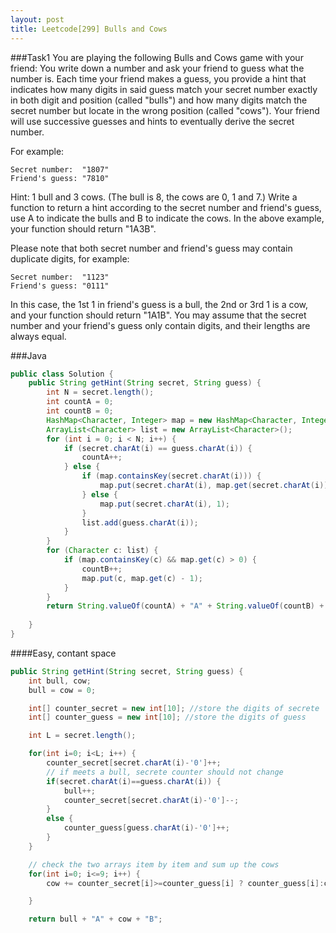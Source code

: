 ```yaml
---
layout: post
title: Leetcode[299] Bulls and Cows
---
```

###Task1
You are playing the following Bulls and Cows game with your friend: You write down a number and ask your friend to guess what the number is. Each time your friend makes a guess, you provide a hint that indicates how many digits in said guess match your secret number exactly in both digit and position (called "bulls") and how many digits match the secret number but locate in the wrong position (called "cows"). Your friend will use successive guesses and hints to eventually derive the secret number.

For example:

	Secret number:  "1807"
	Friend's guess: "7810"
	
Hint: 1 bull and 3 cows. (The bull is 8, the cows are 0, 1 and 7.)
Write a function to return a hint according to the secret number and friend's guess, use A to indicate the bulls and B to indicate the cows. In the above example, your function should return "1A3B".

Please note that both secret number and friend's guess may contain duplicate digits, for example:

	Secret number:  "1123"
	Friend's guess: "0111"
	
In this case, the 1st 1 in friend's guess is a bull, the 2nd or 3rd 1 is a cow, and your function should return "1A1B".
You may assume that the secret number and your friend's guess only contain digits, and their lengths are always equal.

###Java
```java
public class Solution {
    public String getHint(String secret, String guess) {
        int N = secret.length();
        int countA = 0;
        int countB = 0;
        HashMap<Character, Integer> map = new HashMap<Character, Integer>();
        ArrayList<Character> list = new ArrayList<Character>();
        for (int i = 0; i < N; i++) {
            if (secret.charAt(i) == guess.charAt(i)) {
                countA++;
            } else {
                if (map.containsKey(secret.charAt(i))) {
                    map.put(secret.charAt(i), map.get(secret.charAt(i)) + 1);
                } else {
                    map.put(secret.charAt(i), 1);
                }
                list.add(guess.charAt(i));
            }
        }
        for (Character c: list) {
            if (map.containsKey(c) && map.get(c) > 0) {
                countB++;
                map.put(c, map.get(c) - 1);
            }
        }
        return String.valueOf(countA) + "A" + String.valueOf(countB) + "B";
        
    }
}
```
####Easy, contant space 
```java
public String getHint(String secret, String guess) {
    int bull, cow;
    bull = cow = 0;

    int[] counter_secret = new int[10]; //store the digits of secrete
    int[] counter_guess = new int[10]; //store the digits of guess

    int L = secret.length();

    for(int i=0; i<L; i++) {
        counter_secret[secret.charAt(i)-'0']++;
        // if meets a bull, secrete counter should not change
        if(secret.charAt(i)==guess.charAt(i)) {
            bull++;
            counter_secret[secret.charAt(i)-'0']--;
        }
        else {
            counter_guess[guess.charAt(i)-'0']++;
        }
    }

    // check the two arrays item by item and sum up the cows
    for(int i=0; i<=9; i++) {
        cow += counter_secret[i]>=counter_guess[i] ? counter_guess[i]:counter_secret[i];

    } 

    return bull + "A" + cow + "B";
```
